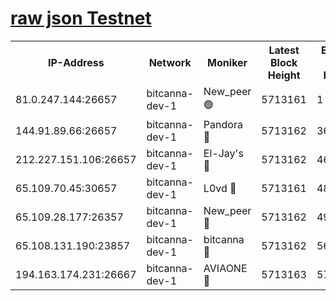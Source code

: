 [raw json Testnet](https://rpc-check.bcat.stavr.tech/bcat/rpc-bcat-result.json)
=


<table><tr><th>IP-Address</th><th>Network</th><th>Moniker</th><th>Latest Block Height</th><th>Earliest Block Height</th><th>Catching Up</th><th>Tx Index</th><th>Voting Power</th><th>Scan Time</th></tr><tr><td>81.0.247.144:26657</td><td>bitcanna-dev-1</td><td>New_peer 🟢</td><td>5713161</td><td>1</td><td>False</td><td>on</td><td>0</td><td>2023-12-28T08:40:02.321475829UTC</td></tr><tr><td>144.91.89.66:26657</td><td>bitcanna-dev-1</td><td>Pandora 🔴</td><td>5713162</td><td>3675711</td><td>False</td><td>on</td><td>2096387</td><td>2023-12-28T08:40:12.005461997UTC</td></tr><tr><td>212.227.151.106:26657</td><td>bitcanna-dev-1</td><td>El-Jay's 🔴</td><td>5713162</td><td>4670391</td><td>False</td><td>on</td><td>2218164</td><td>2023-12-28T08:40:09.001960054UTC</td></tr><tr><td>65.109.70.45:30657</td><td>bitcanna-dev-1</td><td>L0vd 🔴</td><td>5713161</td><td>4828155</td><td>False</td><td>on</td><td>7920</td><td>2023-12-28T08:40:02.647936435UTC</td></tr><tr><td>65.109.28.177:26357</td><td>bitcanna-dev-1</td><td>New_peer 🔴</td><td>5713162</td><td>4952911</td><td>False</td><td>on</td><td>2237067</td><td>2023-12-28T08:40:09.328068321UTC</td></tr><tr><td>65.108.131.190:23857</td><td>bitcanna-dev-1</td><td>bitcanna 🔴</td><td>5713162</td><td>5613162</td><td>False</td><td>off</td><td>82368</td><td>2023-12-28T08:40:09.702028675UTC</td></tr><tr><td>194.163.174.231:26667</td><td>bitcanna-dev-1</td><td>AVIAONE 🔴</td><td>5713163</td><td>5707041</td><td>False</td><td>on</td><td>1949865</td><td>2023-12-28T08:40:14.381656196UTC</td></tr></table>